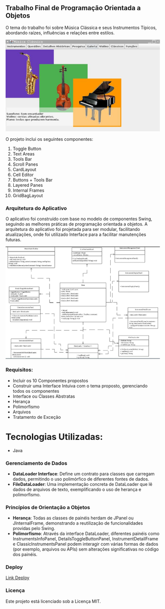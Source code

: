 ## Trabalho Final de Programação Orientada a Objetos

O tema do trabalho foi sobre Música Clássica e seus Instrumentos Típicos, abordando raízes, influências e relações entre estilos.

![Interface](imgs/picture-poo1.JPG)

O projeto inclui os seguintes componentes:

01. Toggle Button
02. Text Areas
03. Tools Bar
04. Scroll Panes
05. CardLayout
06. Cell Editor
07. Buttons + Tools Bar
08. Layered Panes
09. Internal Frames
10. GridBagLayout

### Arquitetura do Aplicativo

O aplicativo foi construído com base no modelo de componentes Swing, seguindo as melhores práticas de programação orientada a objetos. A arquitetura do aplicativo foi projetada para ser modular, facilitando atualizações, onde foi utilizado Interface para a facilitar manutenções futuras.

![Diagrama de Classes](imgs/classes.jpg)

### Requisitos:

- Incluir os 10 Componentes propostos
- Construir uma Interface Intuiva com o tema proposto, gerenciando todos os componentes
- Interface ou Classes Abstratas
- Herança
- Polimorfismo
- Arquivos
- Tratamento de Exceção

# Tecnologias Utilizadas:

- Java

### Gerenciamento de Dados

- **DataLoader Interface**: Define um contrato para classes que carregam dados, permitindo o uso polimórfico de diferentes fontes de dados.
- **FileDataLoader**: Uma implementação concreta de DataLoader que lê dados de arquivos de texto, exemplificando o uso de herança e polimorfismo.

### Princípios de Orientação a Objetos

- **Herança**: Todas as classes de painéis herdam de JPanel ou JInternalFrame, demonstrando a reutilização de funcionalidades providas pelo Swing.
- **Polimorfismo**: Através da interface DataLoader, diferentes painéis como InstrumentsInfoPanel, DetailsToggleButtonPanel, InstrumentDetailFrame e ClassicInstrumentsPanel podem interagir com várias formas de dados (por exemplo, arquivos ou APIs) sem alterações significativas no código dos painéis.

### Deploy

[Link Deploy](https://replit.com/@NathanMota1/TrabalhoFinalPOO?v=1)

### Licença
Este projeto está licenciado sob a Licença MIT.